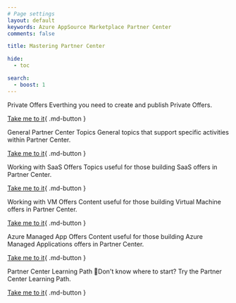 ```yaml
---
# Page settings
layout: default
keywords: Azure AppSource Marketplace Partner Center
comments: false

title: Mastering Partner Center

hide:
  - toc

search:
  - boost: 1
---
```




<div class="sub-page-tile" markdown="1">
  <span class="linkless-heading">Private Offers</span>
  Everthing you need to create and publish Private Offers.

[Take me to it](/Mastering-the-Marketplace/partner-center/private-offers){ .md-button }
</div>

<div class="sub-page-tile" markdown="1">
  <span class="linkless-heading">General Partner Center Topics</span>
  General topics that support specific activities within Partner Center.

  [Take me to it](/Mastering-the-Marketplace/partner-center/general){ .md-button }
</div>

<div class="sub-page-tile" markdown="1">
  <span class="linkless-heading">Working with SaaS Offers</span>
  Topics useful for those building SaaS offers in Partner Center.

[Take me to it](/Mastering-the-Marketplace/partner-center/saas){ .md-button }
</div>

<div class="sub-page-tile" markdown="1">
  <span class="linkless-heading">Working with VM Offers</span>
  Content useful for those building Virtual Machine offers in Partner Center.

[Take me to it](/Mastering-the-Marketplace/partner-center/vm){ .md-button }
</div>

<div class="sub-page-tile" markdown="1">
  <span class="linkless-heading">Azure Managed App Offers</span>
  Content useful for those building Azure Managed Applications offers in Partner Center.

[Take me to it](/Mastering-the-Marketplace/partner-center/ama){ .md-button }
</div>

<div class="sub-page-tile" markdown="1">
  <span class="linkless-heading">Partner Center Learning Path</span>
  🚦Don't know where to start? Try the Partner Center Learning Path.

[Take me to it](/Mastering-the-Marketplace/learning-paths/partner-center){ .md-button }
</div>
